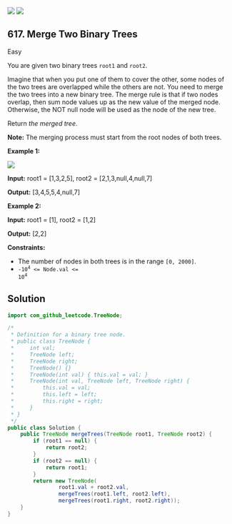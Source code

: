 [![](https://img.shields.io/github/stars/javadev/LeetCode-in-Java?label=Stars&style=flat-square)](https://github.com/javadev/LeetCode-in-Java)
[![](https://img.shields.io/github/forks/javadev/LeetCode-in-Java?label=Fork%20me%20on%20GitHub%20&style=flat-square)](https://github.com/javadev/LeetCode-in-Java/fork)

## 617\. Merge Two Binary Trees

Easy

You are given two binary trees `root1` and `root2`.

Imagine that when you put one of them to cover the other, some nodes of the two trees are overlapped while the others are not. You need to merge the two trees into a new binary tree. The merge rule is that if two nodes overlap, then sum node values up as the new value of the merged node. Otherwise, the NOT null node will be used as the node of the new tree.

Return _the merged tree_.

**Note:** The merging process must start from the root nodes of both trees.

**Example 1:**

![](https://assets.leetcode.com/uploads/2021/02/05/merge.jpg)

**Input:** root1 = [1,3,2,5], root2 = [2,1,3,null,4,null,7]

**Output:** [3,4,5,5,4,null,7] 

**Example 2:**

**Input:** root1 = [1], root2 = [1,2]

**Output:** [2,2] 

**Constraints:**

*   The number of nodes in both trees is in the range `[0, 2000]`.
*   <code>-10<sup>4</sup> <= Node.val <= 10<sup>4</sup></code>

## Solution

```java
import com_github_leetcode.TreeNode;

/*
 * Definition for a binary tree node.
 * public class TreeNode {
 *     int val;
 *     TreeNode left;
 *     TreeNode right;
 *     TreeNode() {}
 *     TreeNode(int val) { this.val = val; }
 *     TreeNode(int val, TreeNode left, TreeNode right) {
 *         this.val = val;
 *         this.left = left;
 *         this.right = right;
 *     }
 * }
 */
public class Solution {
    public TreeNode mergeTrees(TreeNode root1, TreeNode root2) {
        if (root1 == null) {
            return root2;
        }
        if (root2 == null) {
            return root1;
        }
        return new TreeNode(
                root1.val + root2.val,
                mergeTrees(root1.left, root2.left),
                mergeTrees(root1.right, root2.right));
    }
}
```